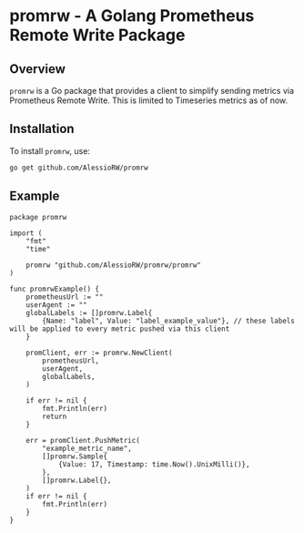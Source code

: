 # promrw - A Golang Prometheus Remote Write Package

## Overview
`promrw` is a Go package that provides a client to simplify sending metrics via Prometheus Remote Write. This is limited to Timeseries metrics as of now.

## Installation
To install `promrw`, use:
```sh
go get github.com/AlessioRW/promrw
```

## Example

```
package promrw

import (
	"fmt"
	"time"

	promrw "github.com/AlessioRW/promrw/promrw"
)

func promrwExample() {
	prometheusUrl := ""
	userAgent := ""
	globalLabels := []promrw.Label{
		{Name: "label", Value: "label_example_value"}, // these labels will be applied to every metric pushed via this client
	}

	promClient, err := promrw.NewClient(
		prometheusUrl,
		userAgent,
		globalLabels,
	)

	if err != nil {
		fmt.Println(err)
		return
	}

	err = promClient.PushMetric(
		"example_metric_name",
		[]promrw.Sample{
			{Value: 17, Timestamp: time.Now().UnixMilli()},
		},
		[]promrw.Label{},
	)
	if err != nil {
		fmt.Println(err)
	}
}

```